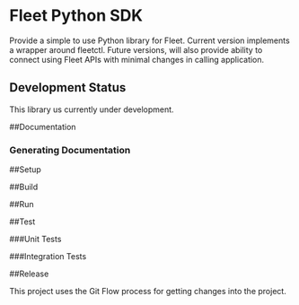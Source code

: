 # Fleet Python SDK

Provide a simple to use Python library for Fleet. Current version implements a
wrapper around fleetctl. Future versions, will also provide ability to connect
using Fleet APIs with minimal changes in calling application.

## Development Status
This library us currently under development.

##Documentation


### Generating Documentation

##Setup


##Build

##Run

##Test

###Unit Tests

###Integration Tests

##Release

This project uses the Git Flow process for getting changes into the project.

